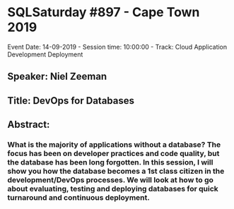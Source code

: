 # SQLSaturday #897 - Cape Town 2019
Event Date: 14-09-2019 - Session time: 10:00:00 - Track: Cloud Application Development  Deployment
## Speaker: Niel Zeeman
## Title: DevOps for Databases
## Abstract:
### What is the majority of applications without a database? The focus has been on developer practices and code quality, but the database has been long forgotten. In this session, I will show you how the database becomes a 1st class citizen in the development/DevOps processes. We will look at how to go about evaluating, testing and deploying databases for quick turnaround and continuous deployment.
